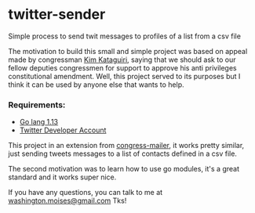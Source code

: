 # twitter-sender
Simple process to send twit messages to profiles of a list from a csv file

The motivation to build this small and simple project was based on appeal made by congressman [Kim Kataguiri](https://www.instagram.com/kimkataguiri), saying that we should ask to our fellow deputies congressmen for support to approve his anti privileges constitutional amendment. Well, this project served to its purposes but I think it can be used by anyone else that wants to help.  

### Requirements:
* [Go lang 1.13](https://golang.org/doc/go1.13)
* [Twitter Developer Account](https://developer.twitter.com/)

This project in an extension from [congress-mailer](https://github.com/wmrodrigues/congress-mailer), it works pretty similar, just sending tweets messages to a list of contacts defined in a csv file.

The second motivation was to learn how to use go modules, it's a great standard and it works super nice.

If you have any questions, you can talk to me at washington.moises@gmail.com
Tks!